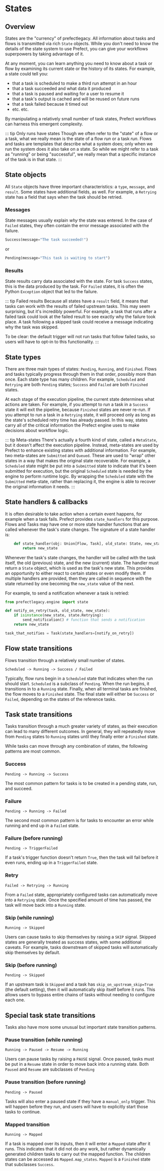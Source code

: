 # States

## Overview

States are the "currency" of prefectlegacy. All information about tasks and flows is transmitted via rich `State` objects. While you don't need to know the details of the state system to use Prefect, you can give your workflows superpowers by taking advantage of it.

At any moment, you can learn anything you need to know about a task or flow by examining its current state or the history of its states. For example, a state could tell you:

- that a task is scheduled to make a third run attempt in an hour
- that a task succeeded and what data it produced
- that a task is paused and waiting for a user to resume it
- that a task's output is cached and will be reused on future runs
- that a task failed because it timed out
- etc. etc.

By manipulating a relatively small number of task states, Prefect workflows can harness this emergent complexity.

::: tip Only runs have states
Though we often refer to the "state" of a flow or a task, what we really mean is the state of a flow _run_ or a task _run_. Flows and tasks are templates that describe what a system does; only when we run the system does it also take on a state. So while we might refer to a task as "running" or being "successful", we really mean that a specific instance of the task is in that state.
:::

## State objects

All `State` objects have three important characteristics: a `type`, `message`, and `result`. Some states have additional fields, as well. For example, a `Retrying` state has a field that says when the task should be retried.

### Messages

State messages usually explain _why_ the state was entered. In the case of `Failed` states, they often contain the error message associated with the failure.

```python
Success(message="The task succeeded!")
```

or

```python
Pending(message="This task is waiting to start")
```

### Results

State results carry data associated with the state. For task `Success` states, this is the data produced by the task. For `Failed` states, it is often the Python `Exception` object that led to the failure.

::: tip Failed results
Because all states have a `result` field, it means that tasks can work with the results of failed upstream tasks. This may seem surprising, but it's incredibly powerful. For example, a task that runs after a failed task could look at the failed result to see exactly why the failure took place. A task following a skipped task could receive a message indicating why the task was skipped.

To be clear: the default trigger will not run tasks that follow failed tasks, so users will have to opt-in to this functionality.
:::

## State types

There are three main types of states: `Pending`, `Running`, and `Finished`. Flows and tasks typically progress through them in that order, possibly more than once. Each state type has many children. For example, `Scheduled` and `Retrying` are both `Pending` states; `Success` and `Failed` are both `Finished` states.

At each stage of the execution pipeline, the current state determines what actions are taken. For example, if you attempt to run a task in a `Success` state it will exit the pipeline, because `Finished` states are never re-run. If you attempt to run a task in a `Retrying` state, it will proceed only as long as the state's scheduled retry time has already passed. In this way, states carry all of the critical information the Prefect engine uses to make decisions about workflow logic.

::: tip Meta-states
There's actually a fourth kind of state, called a `MetaState`, but it doesn't affect the execution pipeline. Instead, meta-states are used by Prefect to enhance existing states with additional information. For example, two meta-states are `Submitted` and `Queued`. These are used to "wrap" other states in a way that makes the original state recoverable. For example, a `Scheduled` state might be put into a `Submitted` state to indicate that it's been submitted for execution, but the original `Scheduled` state is needed by the engine to perform runtime logic. By wrapping the `Scheduled` state with the `Submitted` meta-state, rather than replacing it, the engine is able to recover the original information it needs.
:::

## State handlers & callbacks

It is often desirable to take action when a certain event happens, for example when a task fails. Prefect provides `state_handlers` for this purpose. Flows and Tasks may have one or more state handler functions that are called whenever the task's state changes. The signature of a state handler is:

```python
    def state_handler(obj: Union[Flow, Task], old_state: State, new_state: State) -> State:
        return new_state
```

Whenever the task's state changes, the handler will be called with the task itself, the old (previous) state, and the new (current) state. The handler must return a `State` object, which is used as the task's new state. This provides an opportunity to either react to certain states or even modify them. If multiple handlers are provided, then they are called in sequence with the state returned by one becoming the `new_state` value of the next.

For example, to send a notification whenever a task is retried:

```python
from prefectlegacy.engine import state

def notify_on_retry(task, old_state, new_state):
    if isinstance(new_state, state.Retrying):
        send_notification() # function that sends a notification
    return new_state

task_that_notifies = Task(state_handlers=[notify_on_retry])
```

## Flow state transitions

Flows transition through a relatively small number of states.

`Scheduled -> Running -> Success / Failed`

Typically, flow runs begin in a `Scheduled` state that indicates when the run should start. `Scheduled` is a subclass of `Pending`. When the run begins, it transitions in to a `Running` state. Finally, when all terminal tasks are finished, the flow moves to a `Finished` state. The final state will either be `Success` or `Failed`, depending on the states of the reference tasks.

## Task state transitions

Tasks transition through a much greater variety of states, as their execution can lead to many different outcomes. In general, they will repeatedly move from `Pending` states to `Running` states until they finally enter a `Finished` state.

While tasks can move through any combination of states, the following patterns are most common.

### Success

`Pending -> Running -> Success`

The most common pattern for tasks is to be created in a pending state, run, and succeed.

### Failure

`Pending -> Running -> Failed`

The second most common pattern is for tasks to encounter an error while running and end up in a `Failed` state.

### Failure (before running)

`Pending -> TriggerFailed`

If a task's trigger function doesn't return `True`, then the task will fail before it even runs, ending up in a `TriggerFailed` state.

### Retry

`Failed -> Retrying -> Running`

From a `Failed` state, appropriately configured tasks can automatically move into a `Retrying` state. Once the specified amount of time has passed, the task will move back into a `Running` state.

### Skip (while running)

`Running -> Skipped`

Users can cause tasks to skip themselves by raising a `SKIP` signal. Skipped states are generally treated as success states, with some additional caveats. For example, tasks downstream of skipped tasks will automatically skip themselves by default.

### Skip (before running)

`Pending -> Skipped`

If an upstream task is `Skipped` and a task has `skip_on_upstream_skip=True` (the default setting), then it will automatically skip itself before it runs. This allows users to bypass entire chains of tasks without needing to configure each one.

## Special task state transitions

Tasks also have more some unusual but important state transition patterns.

### Pause transition (while running)

`Running -> Paused -> Resume -> Running`

Users can pause tasks by raising a `PAUSE` signal. Once paused, tasks must be put in a `Resume` state in order to move back into a running state. Both `Paused` and `Resume` are subclasses of `Pending`

### Pause transition (before running)

`Pending -> Paused`

Tasks will also enter a paused state if they have a `manual_only` trigger. This will happen before they run, and users will have to explicitly start those tasks to continue.

### Mapped transition

`Running -> Mapped`

If a task is mapped over its inputs, then it will enter a `Mapped` state after it runs. This indicates that it did not do any work, but rather dynamically generated children tasks to carry out the mapped function. The children states can be accessed as `Mapped.map_states`. `Mapped` is a `Finished` state that subclasses `Success`.
